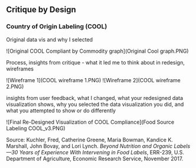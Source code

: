 ## Critique by Design
### Country of Origin Labeling (COOL)

Original data vis and why I selected  

![Original COOL Compliant by Commodity graph](Original Cool graph.PNG)  

Process, insights from critique - what it led me to think about in redesign, wireframes  

![Wireframe 1](COOL wireframe 1.PNG)  ![Wireframe 2](COOL wireframe 2.PNG)

insights from user feedback, what I changed, what your redesigned data visualization shows, 
why you selected the data visualization you did, and what you attempted to show or do differently  

![Final Re-Designed Visualization of COOL Compliance](Food Source Labeling COOL_v3.PNG)  

Source: Kuchler, Fred, Catherine Greene, Maria Bowman, Kandice K. Marshall, John Bovay, and Lori Lynch. *Beyond Nutrition and Organic Labels—30 Years of Experience With Intervening in Food Labels*, ERR-239, U.S. Department of Agriculture, Economic Research Service, November 2017.
